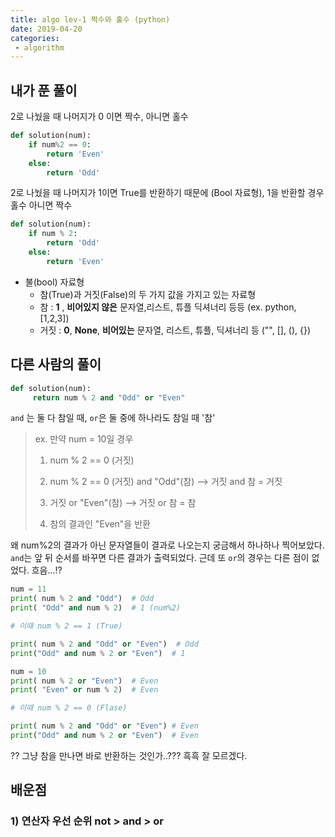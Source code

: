 ```yaml
---
title: algo lev-1 짝수와 홀수 (python)
date: 2019-04-20
categories:
 - algorithm
---
```






## 내가 푼 풀이



2로 나눴을 때 나머지가 0 이면 짝수, 아니면 홀수

```python
def solution(num):
    if num%2 == 0:
        return 'Even'
    else:
        return 'Odd'
```



2로 나눴을 때 나머지가 1이면 True를 반환하기 때문에 (Bool 자료형), 1을 반환할 경우 홀수 아니면 짝수

```python
def solution(num):
    if num % 2:
        return 'Odd'
    else:
        return 'Even'
```



- 불(bool) 자료형
  - 참(True)과 거짓(False)의 두 가지 값을 가지고 있는 자료형
  - 참 :  **1** , **비어있지 않은** 문자열,리스트, 튜플 딕셔너리 등등 (ex. python, [1,2,3])
  - 거짓 : **0**, **None**, **비어있는** 문자열, 리스트, 튜플, 딕셔너리 등 ("", [], (), {})





## 다른 사람의 풀이



```python
def solution(num):
     return num % 2 and "Odd" or "Even"
```



 `and` 는 둘 다 참일 때, `or`은 둘 중에 하나라도 참일 때 '참'

>  ex. 만약 num = 10일 경우
>
> 1) num % 2 == 0 (거짓)
>
> 2) num % 2 == 0 (거짓)  and "Odd"(참) --> 거짓 and 참 = 거짓 
>
> 3) 거짓 or "Even"(참) --> 거짓 or 참 = 참
>
> 4) 참의 결과인 "Even"을 반환





왜 num%2의 결과가 아닌 문자열들이 결과로 나오는지 궁금해서 하나하나 찍어보았다. `and`는 앞 뒤 순서를 바꾸면 다른 결과가 출력되었다.  근데 또 `or`의 경우는 다른 점이 없었다. 흐음...!?

```python
num = 11
print( num % 2 and "Odd")  # Odd
print( "Odd" and num % 2)  # 1 (num%2)

# 이때 num % 2 == 1 (True)

print( num % 2 and "Odd" or "Even")  # Odd
print("Odd" and num % 2 or "Even")  # 1

```

```python
num = 10
print( num % 2 or "Even")  # Even
print( "Even" or num % 2)  # Even

# 이때 num % 2 == 0 (Flase)

print( num % 2 and "Odd" or "Even") # Even
print("Odd" and num % 2 or "Even")  # Even
```



?? 그냥 참을 만나면 바로 반환하는 것인가..??? 흑흑 잘 모르겠다.



## 배운점

### 1) 연산자 우선 순위 not > and > or